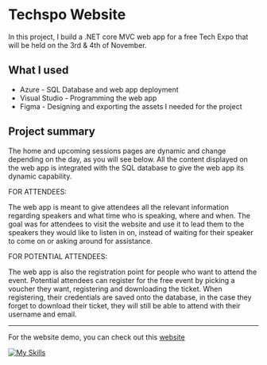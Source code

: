 # Techspo Website
In this project, I build a .NET core MVC web app for a free Tech Expo that will be held on the 3rd & 4th of November.

## What I used

- Azure - SQL Database and web app deployment
- Visual Studio - Programming the web app
- Figma - Designing and exporting the assets I needed for the project

## Project summary

The home and upcoming sessions pages are dynamic and change depending on the day, as you will see below. All the content displayed on the web app is integrated with the SQL database to give the web app its dynamic capability.

FOR ATTENDEES:

The web app is meant to give attendees all the relevant information regarding speakers and what time who is speaking, where and when. The goal was for attendees to visit the website and use it to lead them to the speakers they would like to listen in on, instead of waiting for their speaker to come on or asking around for assistance.

FOR POTENTIAL ATTENDEES:

The web app is also the registration point for people who want to attend the event. Potential attendees can register for the free event by picking a voucher they want, registering and downloading the ticket. When registering, their credentials are saved onto the database, in the case they forget to download their ticket, they will still be able to attend with their username and email.
***
For the website demo, you can check out this [website](https://scented-anaconda-8cb.notion.site/Techspo-Site-726631614f8944d8b39c91bbe6fdb94a)

[![My Skills](https://skillicons.dev/icons?i=dotnet,cs,azure,mysql,figma,html,css,js)](https://skillicons.dev)
